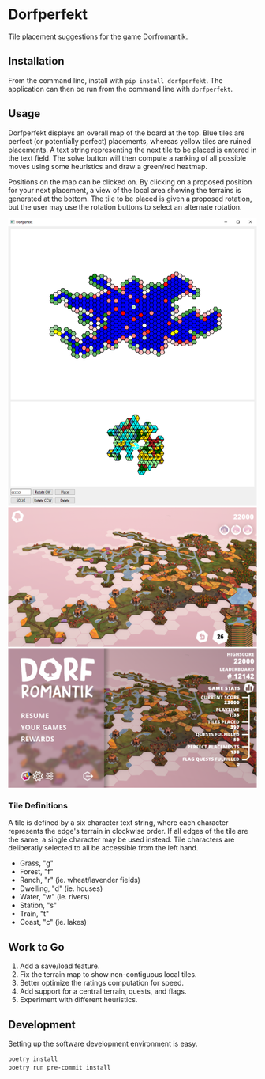 # Dorfperfekt

Tile placement suggestions for the game Dorfromantik.

## Installation

From the command line, install with `pip install dorfperfekt`. The application can then be run from the command line with `dorfperfekt`.

## Usage

Dorfperfekt displays an overall map of the board at the top. Blue tiles are perfect (or potentially perfect) placements, whereas yellow tiles are ruined placements. A text string representing the next tile to be placed is entered in the text field. The solve button will then compute a ranking of all possible moves using some heuristics and draw a green/red heatmap.

Positions on the map can be clicked on. By clicking on a proposed position for your next placement, a view of the local area showing the terrains is generated at the bottom. The tile to be placed is given a proposed rotation, but the user may use the rotation buttons to select an alternate rotation.

![demo dorfperfekt](demo_dorfperfekt.png)
![demo dorfromantik map](demo_dorfromantik_map.png)
![demo dorfromantik score](demo_dorfromantik_score.png)

### Tile Definitions

A tile is defined by a six character text string, where each character represents the edge's terrain in clockwise order. If all edges of the tile are the same, a single character may be used instead. Tile characters are deliberatly selected to all be accessible from the left hand.

- Grass, "g"
- Forest, "f"
- Ranch, "r" (ie. wheat/lavender fields)
- Dwelling, "d" (ie. houses)
- Water, "w" (ie. rivers)
- Station, "s"
- Train, "t"
- Coast, "c" (ie. lakes)

## Work to Go

1. Add a save/load feature.
2. Fix the terrain map to show non-contiguous local tiles.
3. Better optimize the ratings computation for speed.
4. Add support for a central terrain, quests, and flags.
5. Experiment with different heuristics.

## Development

Setting up the software development environment is easy.

```bash
poetry install
poetry run pre-commit install
```
